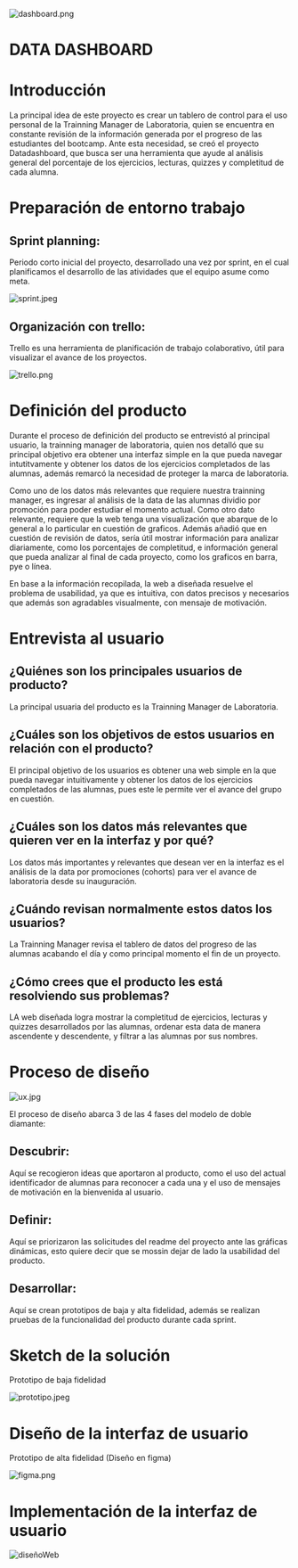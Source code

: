 
![dashboard.png](src/imag/dashboard.png) 

# DATA DASHBOARD

# Introducción

La principal idea de este proyecto es crear un tablero de control para el uso personal de la Trainning Manager de Laboratoria, quien  se encuentra en constante revisión de la información generada por el progreso de las estudiantes del bootcamp. Ante esta necesidad, se creó el proyecto Datadashboard, que busca ser una herramienta que ayude al análisis general del porcentaje de los ejercicios, lecturas, quizzes y completitud de cada alumna.

# Preparación de entorno trabajo

## Sprint planning:

Periodo corto inicial del proyecto, desarrollado una vez por sprint, en el cual planificamos el desarrollo de las atividades que el equipo asume como meta.

![sprint.jpeg](src/imag/sprint.jpeg)


## Organización con trello:

 Trello es una herramienta de planificación de trabajo colaborativo, útil para visualizar el avance de los proyectos.

![trello.png](src/imag/trello.png)


# Definición del producto

Durante el proceso de definición del producto se entrevistó al principal usuario, la trainning manager de laboratoria, quien nos detalló que su principal objetivo era obtener una interfaz simple en la que pueda navegar intutitvamente y obtener los datos de los ejercicios completados de las alumnas, además remarcó la necesidad de proteger la marca de laboratoria.

Como uno de los datos más relevantes que requiere nuestra trainning manager, es ingresar al análisis de la data de las alumnas dividio por promoción para poder estudiar el momento actual. Como otro dato relevante, requiere que la web tenga una visualización que abarque de lo general a lo particular en cuestión de graficos. Además añadió que en cuestión de revisión  de datos, sería útil mostrar información para analizar diariamente, como los porcentajes de completitud, e información general que pueda analizar al final de cada proyecto, como los graficos en barra, pye o línea.

En base a la información recopilada, la web a diseñada resuelve el problema de usabilidad, ya que es intuitiva, con datos precisos y necesarios que además son agradables visualmente, con mensaje de motivación.

# Entrevista al usuario
## ¿Quiénes son los principales usuarios de producto?
La principal usuaria del producto es la Trainning Manager de Laboratoria.

## ¿Cuáles son los objetivos de estos usuarios en relación con el producto?
El principal objetivo de los usuarios es obtener una web simple en la que pueda navegar intuitivamente y obtener los datos de los ejercicios completados de las alumnas, pues este le permite ver el avance del grupo en cuestión.

## ¿Cuáles son los datos más relevantes que quieren ver en la interfaz y por qué?
Los datos más importantes y relevantes que desean ver en la interfaz es el análisis de la data por promociones (cohorts) para ver el avance de laboratoria desde su inauguración.

## ¿Cuándo revisan normalmente estos datos los usuarios?
La Trainning Manager revisa el tablero de datos del progreso de las alumnas acabando el día y como principal momento el fin de un proyecto.

## ¿Cómo crees que el producto les está resolviendo sus problemas?
LA web diseñada logra mostrar la completitud de ejercicios, lecturas y quizzes desarrollados por las alumnas, ordenar esta data de manera ascendente y descendente, y filtrar a las alumnas por sus nombres.


# Proceso de diseño

![ux.jpg](src/imag/ux.jpg)

El proceso de diseño abarca 3 de las 4 fases del modelo de doble diamante:
## Descubrir:

Aquí se recogieron ideas que aportaron al producto, como el uso del actual identificador de alumnas para reconocer a cada una y el uso de mensajes de motivación en la bienvenida al usuario.

## Definir:

Aquí se priorizaron las solicitudes del readme del proyecto ante las gráficas dinámicas, esto quiere decir que se mossin dejar de lado la usabilidad del producto.

## Desarrollar:

Aquí se crean prototipos de baja y alta fidelidad, además se realizan pruebas de la funcionalidad del producto durante cada sprint.

# Sketch de la solución

Prototipo de baja fidelidad

![prototipo.jpeg](src/imag/prototipo.jpeg)

# Diseño de la interfaz de usuario

Prototipo de alta fidelidad (Diseño en figma)

![figma.png](src/imag/figma.png)

# Implementación de la interfaz de usuario

![diseñoWeb](src/imag/diseñoWeb.png)